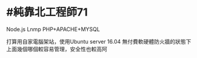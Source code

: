 # #純靠北工程師71



Node.js
Lnmp
PHP+APACHE+MYSQL

打算用自家電腦架站，使用Ubuntu server 16.04
無付費軟硬體防火牆的狀態下
上面幾個哪個較容易管理，安全性也較高阿
